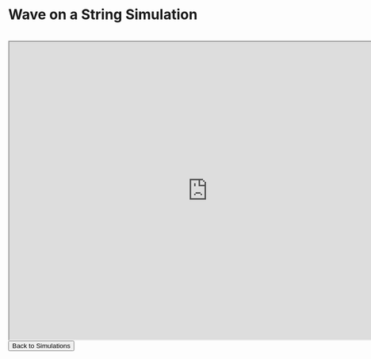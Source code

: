 <html>
<h1>Wave on a String Simulation</h1>
<br>
<iframe src="https://phet.colorado.edu/sims/lunar-lander/lunar-lander_en.html" width="800" height="600" scrolling="no" allowfullscreen></iframe>
<br>
<button onclick="window.location.href = 'simulation';">Back to Simulations</button>
</html>
